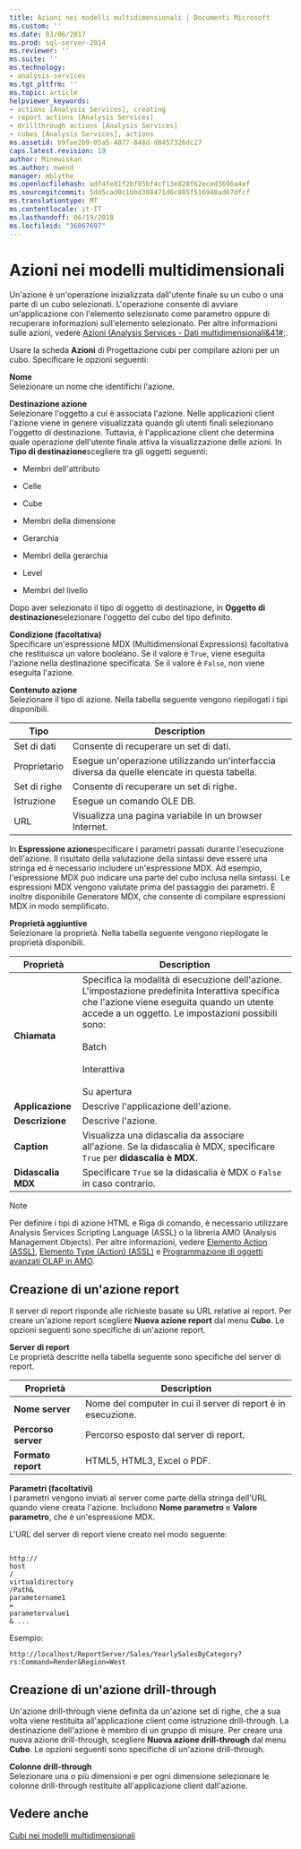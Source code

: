 ```yaml
---
title: Azioni nei modelli multidimensionali | Documenti Microsoft
ms.custom: ''
ms.date: 03/06/2017
ms.prod: sql-server-2014
ms.reviewer: ''
ms.suite: ''
ms.technology:
- analysis-services
ms.tgt_pltfrm: ''
ms.topic: article
helpviewer_keywords:
- actions [Analysis Services], creating
- report actions [Analysis Services]
- drillthrough actions [Analysis Services]
- cubes [Analysis Services], actions
ms.assetid: b9fee2b9-05a5-4077-848d-d8457326dc27
caps.latest.revision: 19
author: Minewiskan
ms.author: owend
manager: mblythe
ms.openlocfilehash: adf4fe01f2bf85bf4cf13e828f62eced3696a4ef
ms.sourcegitcommit: 5dd5cad0c1bbd308471d6c885f516948ad67dfcf
ms.translationtype: MT
ms.contentlocale: it-IT
ms.lasthandoff: 06/19/2018
ms.locfileid: "36067697"
---
```

# <a name="actions-in-multidimensional-models"></a>Azioni nei modelli multidimensionali
  Un'azione è un'operazione inizializzata dall'utente finale su un cubo o una parte di un cubo selezionati. L'operazione consente di avviare un'applicazione con l'elemento selezionato come parametro oppure di recuperare informazioni sull'elemento selezionato. Per altre informazioni sulle azioni, vedere [Azioni &#40;Analysis Services - Dati multidimensionali&41#;](actions-analysis-services-multidimensional-data.md).  
  
 Usare la scheda **Azioni** di Progettazione cubi per compilare azioni per un cubo. Specificare le opzioni seguenti:  
  
 **Nome**  
 Selezionare un nome che identifichi l'azione.  
  
 **Destinazione azione**  
 Selezionare l'oggetto a cui è associata l'azione. Nelle applicazioni client l'azione viene in genere visualizzata quando gli utenti finali selezionano l'oggetto di destinazione. Tuttavia, è l'applicazione client che determina quale operazione dell'utente finale attiva la visualizzazione delle azioni. In **Tipo di destinazione**scegliere tra gli oggetti seguenti:  
  
-   Membri dell'attributo  
  
-   Celle  
  
-   Cube  
  
-   Membri della dimensione  
  
-   Gerarchia  
  
-   Membri della gerarchia  
  
-   Level  
  
-   Membri del livello  
  
 Dopo aver selezionato il tipo di oggetto di destinazione, in **Oggetto di destinazione**selezionare l'oggetto del cubo del tipo definito.  
  
 **Condizione (facoltativa)**  
 Specificare un'espressione MDX (Multidimensional Expressions) facoltativa che restituisca un valore booleano. Se il valore è `True`, viene eseguita l'azione nella destinazione specificata. Se il valore è `False`, non viene eseguita l'azione.  
  
 **Contenuto azione**  
 Selezionare il tipo di azione. Nella tabella seguente vengono riepilogati i tipi disponibili.  
  
|Tipo|Description|  
|----------|-----------------|  
|Set di dati|Consente di recuperare un set di dati.|  
|Proprietario|Esegue un'operazione utilizzando un'interfaccia diversa da quelle elencate in questa tabella.|  
|Set di righe|Consente di recuperare un set di righe.|  
|Istruzione|Esegue un comando OLE DB.|  
|URL|Visualizza una pagina variabile in un browser Internet.|  
  
 In **Espressione azione**specificare i parametri passati durante l'esecuzione dell'azione. Il risultato della valutazione della sintassi deve essere una stringa ed è necessario includere un'espressione MDX. Ad esempio, l'espressione MDX può indicare una parte del cubo inclusa nella sintassi. Le espressioni MDX vengono valutate prima del passaggio dei parametri. È inoltre disponibile Generatore MDX, che consente di compilare espressioni MDX in modo semplificato.  
  
 **Proprietà aggiuntive**  
 Selezionare la proprietà. Nella tabella seguente vengono riepilogate le proprietà disponibili.  
  
|Proprietà|Description|  
|--------------|-----------------|  
|**Chiamata**|Specifica la modalità di esecuzione dell'azione. L'impostazione predefinita Interattiva specifica che l'azione viene eseguita quando un utente accede a un oggetto. Le impostazioni possibili sono:<br /><br /> Batch<br /><br /> Interattiva<br /><br /> Su apertura|  
|**Applicazione**|Descrive l'applicazione dell'azione.|  
|**Descrizione**|Descrive l'azione.|  
|**Caption**|Visualizza una didascalia da associare all'azione. Se la didascalia è MDX, specificare `True` per **didascalia è MDX**.|  
|**Didascalia MDX**|Specificare `True` se la didascalia è MDX o `False` in caso contrario.|  
  
> [!NOTE]  
>  Per definire i tipi di azione HTML e Riga di comando, è necessario utilizzare Analysis Services Scripting Language (ASSL) o la libreria AMO (Analysis Management Objects). Per altre informazioni, vedere [Elemento Action &#40;ASSL&#41;](../scripting/objects/action-element-assl.md), [Elemento Type &#40;Action&#41; &#40;ASSL&#41;](../scripting/properties/type-element-action-assl.md) e [Programmazione di oggetti avanzati OLAP in AMO](analysis-management-objects/programming-amo-olap-advanced-objects.md).  
  
## <a name="creating-a-reporting-action"></a>Creazione di un'azione report  
 Il server di report risponde alle richieste basate su URL relative ai report. Per creare un'azione report scegliere **Nuova azione report** dal menu **Cubo**. Le opzioni seguenti sono specifiche di un'azione report.  
  
 **Server di report**  
 Le proprietà descritte nella tabella seguente sono specifiche del server di report.  
  
|Proprietà|Description|  
|--------------|-----------------|  
|**Nome server**|Nome del computer in cui il server di report è in esecuzione.|  
|**Percorso server**|Percorso esposto dal server di report.|  
|**Formato report**|HTML5, HTML3, Excel o PDF.|  
  
 **Parametri (facoltativi)**  
 I parametri vengono inviati al server come parte della stringa dell'URL quando viene creata l'azione. Includono **Nome parametro** e **Valore parametro**, che è un'espressione MDX.  
  
 L'URL del server di report viene creato nel modo seguente:  
  
```  
  
http://  
host  
/  
virtualdirectory  
/Path&  
parametername1  
=  
parametervalue1  
& ...  
```  
  
 Esempio:  
  
```  
http://localhost/ReportServer/Sales/YearlySalesByCategory?rs:Command=Render&Region=West  
```  
  
## <a name="creating-a-drillthrough-action"></a>Creazione di un'azione drill-through  
 Un'azione drill-through viene definita da un'azione set di righe, che a sua volta viene restituita all'applicazione client come istruzione drill-through. La destinazione dell'azione è membro di un gruppo di misure. Per creare una nuova azione drill-through, scegliere **Nuova azione drill-through** dal menu **Cubo**. Le opzioni seguenti sono specifiche di un'azione drill-through.  
  
 **Colonne drill-through**  
 Selezionare una o più dimensioni e per ogni dimensione selezionare le colonne drill-through restituite all'applicazione client dall'azione.  
  
## <a name="see-also"></a>Vedere anche  
 [Cubi nei modelli multidimensionali](cubes-in-multidimensional-models.md)  
  
  